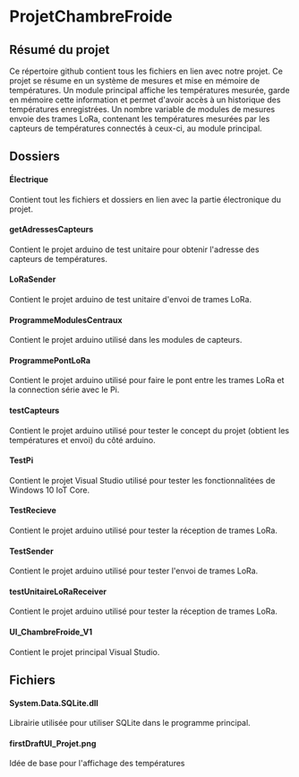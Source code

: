 # ProjetChambreFroide
## Résumé du projet
Ce répertoire github contient tous les fichiers en lien avec notre projet. Ce projet se résume en un système de mesures et mise en mémoire de températures. Un module principal affiche les températures mesurée, garde en mémoire cette information et permet d'avoir accès à un historique des températures enregistrées. Un nombre variable de modules de mesures envoie des trames LoRa, contenant les températures mesurées par les capteurs de températures connectés à ceux-ci, au module principal.

## Dossiers
#### Électrique
Contient tout les fichiers et dossiers en lien avec la partie électronique du projet.

#### getAdressesCapteurs
Contient le projet arduino de test unitaire pour obtenir l'adresse des capteurs de températures.

#### LoRaSender
Contient le projet arduino de test unitaire d'envoi de trames LoRa.

#### ProgrammeModulesCentraux
Contient le projet arduino utilisé dans les modules de capteurs.

#### ProgrammePontLoRa
Contient le projet arduino utilisé pour faire le pont entre les trames LoRa et la connection série avec le Pi.

#### testCapteurs
Contient le projet arduino utilisé pour tester le concept du projet (obtient les températures et envoi) du côté arduino.

#### TestPi
Contient le projet Visual Studio utilisé pour tester les fonctionnalitées de Windows 10 IoT Core.

#### TestRecieve
Contient le projet arduino utilisé pour tester la réception de trames LoRa.

#### TestSender
Contient le projet arduino utilisé pour tester l'envoi de trames LoRa.

#### testUnitaireLoRaReceiver
Contient le projet arduino utilisé pour tester la réception de trames LoRa.

#### UI_ChambreFroide_V1
Contient le projet principal Visual Studio.

## Fichiers
#### System.Data.SQLite.dll
Librairie utilisée pour utiliser SQLite dans le programme principal.

#### firstDraftUI_Projet.png
Idée de base pour l'affichage des températures
